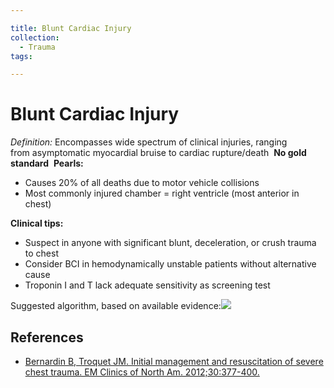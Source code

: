 ```yaml
---

title: Blunt Cardiac Injury
collection:
  - Trauma
tags:

---
```


# Blunt Cardiac Injury

*Definition:* Encompasses wide spectrum of clinical injuries, ranging from asymptomatic myocardial bruise to cardiac rupture/death 
**No gold standard** 
**Pearls:**

-   Causes 20% of all deaths due to motor vehicle collisions
-   Most commonly injured chamber = right ventricle (most anterior in chest) 

**Clinical tips:**

-   Suspect in anyone with significant blunt, deceleration, or crush trauma to chest
-   Consider BCI in hemodynamically unstable patients without alternative cause
-   Troponin I and T lack adequate sensitivity as screening test  

Suggested algorithm, based on available evidence:![](https://d2p53dh3qxfm0x.cloudfront.net/uploads/img/1jy/2/c/8c3fbce9-2dce-5870-898a-100b1aabbbc6/640.png)

## References

-   [Bernardin B, Troquet JM. Initial management and resuscitation of severe chest trauma. EM Clinics of North Am. 2012;30:377-400.](http://www.ncbi.nlm.nih.gov/pubmed/?term=22487111)
